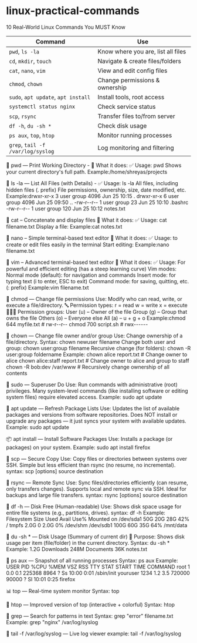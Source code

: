 # linux-practical-commands
10 Real-World Linux Commands You MUST Know

| Command                             | Use                                |
| ----------------------------------- | ---------------------------------- |
| `pwd`, `ls -la`                     | Know where you are, list all files |
| `cd`, `mkdir`, `touch`              | Navigate & create files/folders    |
| `cat`, `nano`, `vim`                | View and edit config files         |
| `chmod`, `chown`                    | Change permissions & ownership     |
| `sudo`, `apt update`, `apt install` | Install tools, root access         |
| `systemctl status nginx`            | Check service status               |
| `scp`, `rsync`                      | Transfer files to/from server      |
| `df -h`, `du -sh *`                 | Check disk usage                   |
| `ps aux`, `top`, `htop`             | Monitor running processes          |
| `grep`, `tail -f /var/log/syslog`   | Log monitoring and filtering       |

📍 pwd — Print Working Directory - 📌 What it does:
✅ Usage: pwd
Shows your current directory's full path.
Example:/home/shreyas/projects

📂 ls -la — List All Files (with Details) - 
✅ Usage: ls -la
All files, including hidden files (. prefix)
File permissions, ownership, size, date modified, etc.
Example:drwxr-xr-x  3 user group 4096 Jun 25 10:15 .
drwxr-xr-x  6 user group 4096 Jun 25 09:50 ..
-rw-r--r--  1 user group   23 Jun 25 10:10 .bashrc
-rw-r--r--  1 user group  120 Jun 25 10:12 notes.txt

📍 cat – Concatenate and display files 📌 What it does:
✅ Usage: cat filename.txt
Display a file:
Example:cat notes.txt

📍 nano – Simple terminal-based text editor 📌 What it does:
✅ Usage: to create or edit files easily in the terminal
Start editing:
Example:nano filename.txt

📍 vim – Advanced terminal-based text editor 📌 What it does:
✅ Usage: For powerful and efficient editing (has a steep learning curve)
Vim modes:
Normal mode (default): for navigation and commands
Insert mode: for typing text (i to enter, ESC to exit)
Command mode: for saving, quitting, etc. (: prefix)
Example:vim filename.txt

🔐 chmod — Change file permissions
Use: Modify who can read, write, or execute a file/directory.
🔤 Permission types:
r = read
w = write
x = execute
🧑‍🤝‍🧑 Permission groups:
User (u) – Owner of the file
Group (g) – Group that owns the file
Others (o) – Everyone else
All (a) – u + g + o
Example:chmod 644 myfile.txt     # rw-r--r--
chmod 700 script.sh      # rwx------

👤 chown — Change file owner and/or group
Use: Change ownership of a file/directory.
Syntax: chown newuser filename
Change both user and group: chown user:group filename
Recursive change (for folders): chown -R user:group foldername
Example: chown alice report.txt           # Change owner to alice
chown alice:staff report.txt     # Change owner to alice and group to staff
chown -R bob:dev /var/www        # Recursively change ownership of all contents

🔐 sudo — Superuser Do
Use: Run commands with administrative (root) privileges.
Many system-level commands (like installing software or editing system files) require elevated access.
Example: sudo apt update

🔁 apt update — Refresh Package Lists
Use: Updates the list of available packages and versions from software repositories.
Does NOT install or upgrade any packages — it just syncs your system with available updates.
Example: sudo apt update

📦 apt install — Install Software Packages
Use: Installs a package (or packages) on your system.
Example: sudo apt install firefox

🚚 scp — Secure Copy
Use: Copy files or directories between systems over SSH.
Simple but less efficient than rsync (no resume, no incremental).
syntax: scp [options] source destination

🚀 rsync — Remote Sync
Use: Sync files/directories efficiently (can resume, only transfers changes).
Supports local and remote sync via SSH.
Ideal for backups and large file transfers.
syntax: rsync [options] source destination

🧱 df -h — Disk Free (Human-readable)
Use: Shows disk space usage for entire file systems (e.g., partitions, drives).
syntax: df -h
Example: Filesystem      Size  Used Avail Use% Mounted on
/dev/sda1        50G   20G   28G  42% /
tmpfs           2.0G     0  2.0G   0% /dev/shm
/dev/sdb1       100G   60G   35G  64% /mnt/data

📂 du -sh * — Disk Usage (Summary of current dir)
📌 Purpose:
Shows disk usage per item (file/folder) in the current directory.
Syntax: du -sh *
Example: 1.2G   Downloads
248M   Documents
36K    notes.txt

🧾 ps aux — Snapshot of all running processes
Syntax: ps aux
Example: USER       PID %CPU %MEM    VSZ   RSS TTY      STAT START   TIME COMMAND
root         1  0.0  0.1 225368  8964 ?        Ss   10:00   0:01 /sbin/init
youruser  1234  1.2  3.5 720000 90000 ?        Sl   10:01   0:25 firefox

📊 top — Real-time system monitor
Syntax: top

🌈 htop — Improved version of top (interactive + colorful)
Syntax: htop

🔎 grep — Search for patterns in text
Syntax: grep "error" filename.txt
Example: grep "nginx" /var/log/syslog

📡 tail -f /var/log/syslog — Live log viewer
example: tail -f /var/log/syslog
